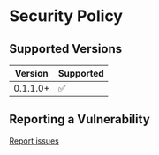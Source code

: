 # Security Policy

## Supported Versions

| Version | Supported          |
| ------- | ------------------ |
| 0.1.1.0+  | :white_check_mark: |

## Reporting a Vulnerability

[Report issues](https://github.com/Tech-TTGames/Tickets-Plus/issues)
